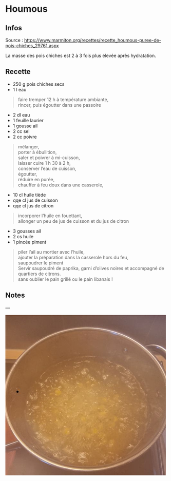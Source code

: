 # Houmous

## Infos

Source : https://www.marmiton.org/recettes/recette_houmous-puree-de-pois-chiches_29761.aspx

La masse des pois chiches est 2 à 3 fois plus élevée après hydratation.

## Recette

-  250 g           pois chiches secs
-    1 l           eau

> faire tremper 12 h à température ambiante, \
> rincer, puis égoutter dans une passoire

-    2 dl          eau
-    1 feuille     laurier
-    1 gousse      ail
-    2 cc          sel
-    2 cc          poivre

> mélanger, \
> porter à ébullition, \
> saler et poivrer à mi-cuisson, \
> laisser cuire 1 h 30 à 2 h, \
> conserver l’eau de cuisson, \
> égoutter, \
> réduire en purée, \
> chauffer à feu doux dans une casserole,

-   10 cl          huile tiède
-  qqe cl          jus de cuisson
-  qqe cl          jus de citron

> incorporer l’huile en fouettant, \
> allonger un peu de jus de cuisson et du jus de citron

-    3 gousses     ail
-    2 cs          huile
-    1 pincée      piment

> piler l’ail au mortier avec l’huile, \
> ajouter la préparation dans la casserole hors du feu, \
> saupoudrer le piment \
> Servir saupoudré de paprika, garni d’olives noires et accompagné de quartiers de citrons. \
> sans oublier le pain grillé ou le pain libanais !

## Notes

—

<img style="width:500px" src="./images/pois-chiches.jpg" />
